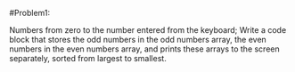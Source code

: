 #Problem1:

Numbers from zero to the number entered from the keyboard; Write a code block that stores the odd numbers in the odd numbers array, the even numbers in the even numbers array, and prints these arrays to the screen separately, sorted from largest to smallest.